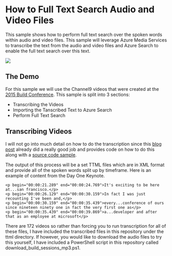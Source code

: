 # How to Full Text Search Audio and Video Files

This sample shows how to perform full text search over the spoken words within audio and video files.  This sample will leverage Azure Media Services to transcribe the text from the audio and video files and Azure Search to enable the full text search over this text.  

<img src="https://raw.githubusercontent.com/liamca/azure-search-audio-video-search/master/fulltext_search_audio_video.png">

## The Demo

For this sample we will use the Channel9 videos that were created at the [2015 Build Conference](https://channel9.msdn.com/events/build/2015).  This sample is split into 3 sections:
- Transcribing the Videos
- Importing the Tanscribed Text to Azure Search
- Perform Full Text Search

## Transcribing Videos

I will not go into much detail on how to do the transcription since this [blog post](https://azure.microsoft.com/en-us/blog/introducing-azure-media-indexer/) already did a really good job and provides code on how to do this along with a [source code sample](http://aka.ms/indexersample).


The output of this process will be a set TTML files which are in XML format and provide all of the spoken words split up by timeframe.  Here is an example of content from the Day One Keynote.

``<p begin="00:00:21.289" end="00:00:24.769">It's exciting to be here at...san francisco.</p>``<br>
``<p begin="00:00:26.129" end="00:00:30.159">In fact I was just recounting I've been and,</p>``<br>
``<p begin="00:00:30.159" end="00:00:35.439">every...conference of ours since nineteen ninety one in fact the very first one as</p>``<br>
``<p begin="00:00:35.439" end="00:00:39.869">a...developer and after that as an employee at microsoft</p>``<br>

There are 172 videos so rather than forcing you to run transcription for all of these files, I have included the transcribed files in this repository under the ttml directory.  If however, you would like to download the audio files to try this yourself, I have included a PowerShell script in this repository called download_build_sessions_mp3.ps1.
